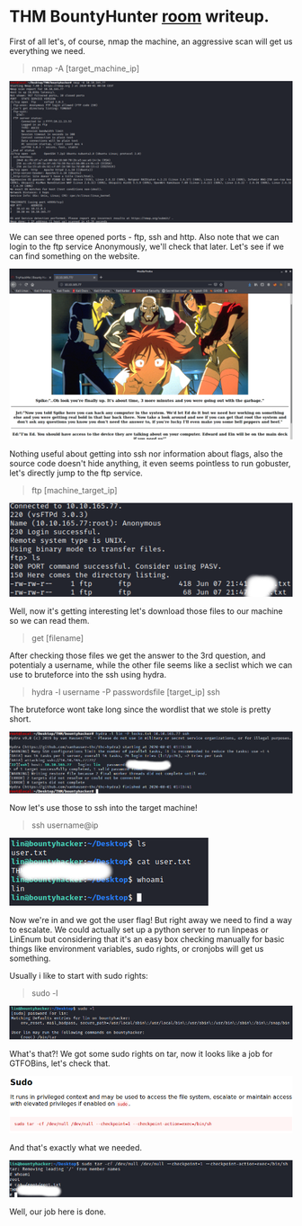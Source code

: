 # THM BountyHunter [room](https://tryhackme.com/room/cowboyhacker) writeup.
First of all let's, of course, nmap the machine, an aggressive scan will get us everything we need.

> nmap -A [target_machine_ip]

![Nmap result](nmap.png)

We can see three opened ports - ftp, ssh and http. Also note that we can login to the ftp service Anonymously, we'll check that later. Let's see if we can find something on the website.

![website](port80.png)

Nothing useful about getting into ssh nor information about flags, also the source code doesn't hide anything, it even seems pointless to run gobuster, let's directly jump to the ftp service.

> ftp [machine_target_ip]

![ftp](ftp.png)

Well, now it's getting interesting let's download those files to our machine so we can read them.

> get [filename]

After checking those files we get the answer to the 3rd question, and potentialy a username, while the other file seems like a seclist which we can use to bruteforce into the ssh using hydra.

> hydra -l username -P passwordsfile [target_ip] ssh

The bruteforce wont take long since the wordlist that we stole is pretty short.

![hydra](hydra.jpg)

Now let's use those to ssh into the target machine!

> ssh username@ip

![user.txt](user.png)

Now we're in and we got the user flag! But right away we need to find a way to escalate. We could actually set up a python server to run linpeas or LinEnum but considering that it's an easy box checking manually for basic things like environment variables, sudo rights, or cronjobs will get us something.

Usually i like to start with sudo rights:

> sudo -l

![sudo](sudorights.png)

What's that?! We got some sudo rights on tar, now it looks like a job for GTFOBins, let's check that.

![tar](tar.png)

And that's exactly what we needed.

![user](root.png)

Well, our job here is done.

